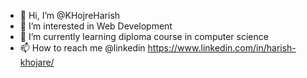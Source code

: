 - 👋 Hi, I’m @KHojreHarish
- 👀 I’m interested in Web Development
- 🌱 I’m currently learning diploma course in computer science
- 📫 How to reach me @linkedin https://www.linkedin.com/in/harish-khojare/

<!---
KHojreHarish/KHojreHarish is a ✨ special ✨ repository because its `README.md` (this file) appears on your GitHub profile.
You can click the Preview link to take a look at your changes.
--->
